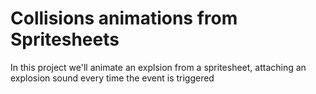 # Collisions animations from Spritesheets

In this project we'll animate an explsion from a spritesheet, attaching an explosion sound every time the event is triggered